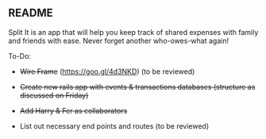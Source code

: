 ## README

Split It is an app that will help you keep track of shared expenses with family and friends with ease.
Never forget another who-owes-what again!


To-Do:

* ~~Wire Frame~~ (https://goo.gl/4d3NKD) (to be reviewed)

* ~~Create new rails app with events & transactions databases (structure as discussed on Friday)~~

* ~~Add Harry & Fer as collaborators~~

* List out necessary end points and routes (to be reviewed)

